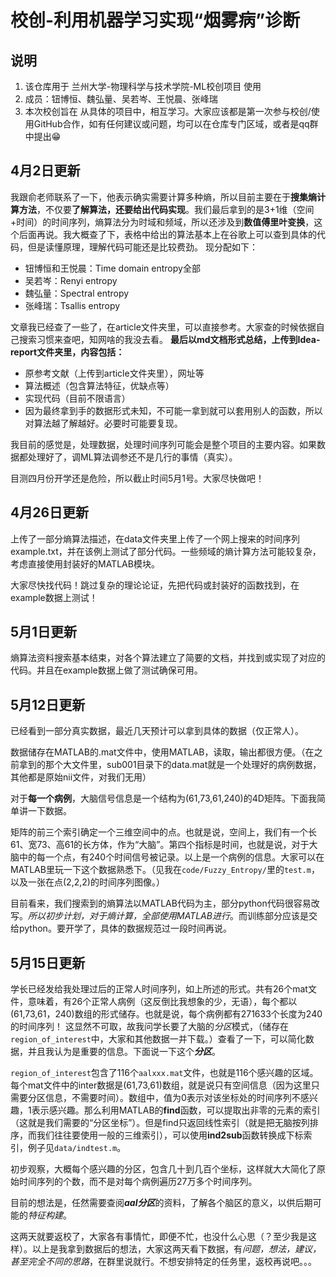# 校创-利用机器学习实现“烟雾病”诊断
## 说明
1. 该仓库用于 兰州大学-物理科学与技术学院-ML校创项目 使用
2. 成员：钮博恒、魏弘量、吴若岑、王悦晨、张峰瑞
3. 本次校创旨在 从具体的项目中，相互学习。大家应该都是第一次参与校创/使用GitHub合作，如有任何建议或问题，均可以在仓库专门区域，或者是qq群中提出😁

## 4月2日更新
我跟俞老师联系了一下，他表示确实需要计算多种熵，所以目前主要在于**搜集熵计算方法**，不仅要**了解算法，还要给出代码实现**。我们最后拿到的是3+1维（空间+时间）的时间序列，熵算法分为时域和频域，所以还涉及到**数值傅里叶变换**，这个后面再说。我大概查了下，表格中给出的算法基本上在谷歌上可以查到具体的代码，但是读懂原理，理解代码可能还是比较费劲。
现分配如下：

* 钮博恒和王悦晨：Time domain entropy全部
* 吴若岑：Renyi entropy
* 魏弘量：Spectral entropy
* 张峰瑞：Tsallis entropy

文章我已经查了一些了，在article文件夹里，可以直接参考。大家查的时候依据自己搜索习惯来查吧，知网啥的我没去看。
**最后以md文档形式总结，上传到Idea-report文件夹里，内容包括：**

* 原参考文献（上传到article文件夹里），网址等
* 算法概述（包含算法特征，优缺点等）
* 实现代码（目前不限语言）
* 因为最终拿到手的数据形式未知，不可能一拿到就可以套用别人的函数，所以对算法越了解越好。必要时可能要复现。

我目前的感觉是，处理数据，处理时间序列可能会是整个项目的主要内容。如果数据都处理好了，调ML算法调参还不是几行的事情（真实）。

目测四月份开学还是危险，所以截止时间5月1号。大家尽快做吧！

## 4月26日更新
上传了一部分熵算法描述，在data文件夹里上传了一个网上搜来的时间序列example.txt，并在该例上测试了部分代码。一些频域的熵计算方法可能较复杂，考虑直接使用封装好的MATLAB模块。

大家尽快找代码！跳过复杂的理论论证，先把代码或封装好的函数找到，在example数据上测试！

## 5月1日更新

熵算法资料搜索基本结束，对各个算法建立了简要的文档，并找到或实现了对应的代码。并且在example数据上做了测试确保可用。

## 5月12日更新

已经看到一部分真实数据，最近几天预计可以拿到具体的数据（仅正常人）。

数据储存在MATLAB的.mat文件中，使用MATLAB，读取，输出都很方便。（在之前拿到的那个大文件里，sub001目录下的data.mat就是一个处理好的病例数据，其他都是原始nii文件，对我们无用）

对于**每一个病例**，大脑信号信息是一个结构为(61,73,61,240)的4D矩阵。下面我简单讲一下数据。

矩阵的前三个索引确定一个三维空间中的点。也就是说，空间上，我们有一个长61、宽73、高61的长方体，作为“大脑”。第四个指标是时间，也就是说，对于大脑中的每一个点，有240个时间信号被记录。以上是一个病例的信息。大家可以在MATLAB里玩一下这个数据熟悉下。（见我在```code/Fuzzy_Entropy/```里的```test.m```，以及一张在点(2,2,2)的时间序列图像。）

目前看来，我们搜索到的熵算法以MATLAB代码为主，部分python代码很容易改写。*所以初步计划，对于熵计算，全部使用MATLAB进行*。而训练部分应该是交给python。要开学了，具体的数据规范过一段时间再说。

## 5月15日更新

学长已经发给我处理过后的正常人时间序列，如上所述的形式。共有26个mat文件，意味着，有26个正常人病例（这反倒比我想象的少，无语），每个都以(61,73,61，240)数组的形式储存。也就是说，每个病例都有271633个长度为240的时间序列！    这显然不可取，故我问学长要了大脑的*分区*模式，（储存在```region_of_interest```中，大家和其他数据一并下载。）查看了一下，可以简化数据，并且我认为是重要的信息。下面说一下这个***分区***。

```region_of_interest```包含了116个```aalxxx.mat```文件，也就是116个感兴趣的区域。每个mat文件中的inter数据是(61,73,61)数组，就是说只有空间信息（因为这里只需要分区信息，不需要时间）。数组中，值为0表示对该坐标处的时间序列不感兴趣，1表示感兴趣。那么利用MATLAB的**find**函数，可以提取出非零的元素的索引（这就是我们需要的“分区坐标”）。但是find只返回线性索引（就是把无脑按列排序，而我们往往要使用一般的三维索引），可以使用**ind2sub**函数转换成下标索引，例子见```data/indtest.m```。

初步观察，大概每个感兴趣的分区，包含几十到几百个坐标，这样就大大简化了原始时间序列的个数，而不是对每个病例遍历27万多个时间序列。

目前的想法是，任然需要查阅***aal分区***的资料，了解各个脑区的意义，以供后期可能的*特征构建*。

这两天就要返校了，大家各有事情忙，即便不忙，也没什么心思（？至少我是这样）。以上是我拿到数据后的想法，大家这两天看下数据，有*问题，想法，建议，甚至完全不同的思路*，在群里说就行。不想安排特定的任务里，返校再说吧。。。

